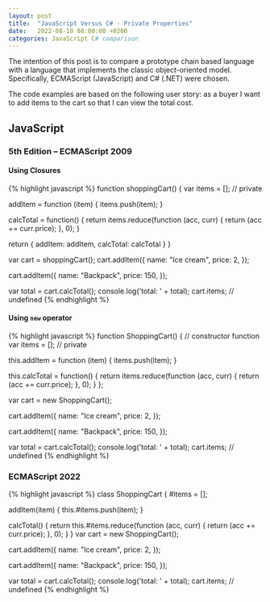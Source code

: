 ```yaml
---
layout: post
title:  "JavaScript Versus C# - Private Properties"
date:   2022-08-10 08:00:00 +0200
categories: JavaScript C# comparison
---
```

The intention of this post is to compare a prototype chain based language with a language that implements the classic object-oriented model. Specifically, ECMAScript (JavaScript) and C# (.NET) were chosen.

The code examples are based on the following user story: as a buyer I want to add items to the cart so that I can view the total cost.

## JavaScript
### 5th Edition – ECMAScript 2009
#### Using Closures
{% highlight javascript %}
function shoppingCart() {
  var items = []; // private

  addItem = function (item) {
    items.push(item);
  }

  calcTotal = function() {
    return items.reduce(function (acc, curr) {
      return (acc += curr.price);
    }, 0);
  }

  return {
    addItem: addItem,
    calcTotal: calcTotal
  }
}

var cart = shoppingCart();
cart.addItem({
  name: "Ice cream",
  price: 2,
});

cart.addItem({
  name: "Backpack",
  price: 150,
});

var total = cart.calcTotal();
console.log('total: ' + total);
cart.items; // undefined
{% endhighlight %}

#### Using `new` operator
{% highlight javascript %}
function ShoppingCart() { // constructor function
  var items = []; // private

  this.addItem = function (item) {
    items.push(item);
  }
  
  this.calcTotal = function() {
    return items.reduce(function (acc, curr) {
      return (acc += curr.price);
    }, 0);
  }
};

var cart = new ShoppingCart();

cart.addItem({
  name: "Ice cream",
  price: 2,
});

cart.addItem({
  name: "Backpack",
  price: 150,
});

var total = cart.calcTotal();
console.log('total: ' + total);
cart.items; // undefined
{% endhighlight %}

### ECMAScript 2022
{% highlight javascript %}
class ShoppingCart {
  #items = [];

  addItem(item) {
    this.#items.push(item);
  }
  
  calcTotal() {
    return this.#items.reduce(function (acc, curr) {
      return (acc += curr.price);
    }, 0);
  }
}
var cart = new ShoppingCart();

cart.addItem({
  name: "Ice cream",
  price: 2,
});

cart.addItem({
  name: "Backpack",
  price: 150,
});

var total = cart.calcTotal();
console.log('total: ' + total);
cart.items; // undefined
{% endhighlight %}
